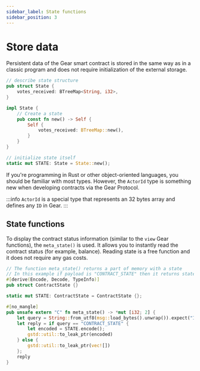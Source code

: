 ```yaml
---
sidebar_label: State functions
sidebar_position: 3
---
```


# Store data

Persistent data of the Gear smart contract is stored in the same way as in a classic program and does not require initialization of the external storage.

```rust
// describe state structure
pub struct State {
    votes_received: BTreeMap<String, i32>,
}

impl State {
    // Create a state
    pub const fn new() -> Self {
        Self {
            votes_received: BTreeMap::new(),
        }
    }
}

// initialize state itself
static mut STATE: State = State::new();
```

If you're programming in Rust or other object-oriented languages, you should be familiar with most types. However, the `ActorId` type is something new when developing contracts via the Gear Protocol.

:::info
`ActorId` is a special type that represents an 32 bytes array and defines any `ID` in Gear.
:::

## State functions

To display the contract status information (similar to the `view` Gear functions), the `meta_state()` is used. It allows you to instantly read the contract status (for example, balance). Reading state is a free function and it does not require any gas costs.

```rust
// The function meta_state() returns a part of memory with a state
// In this example if payload is "CONTRACT_STATE" then it returns state
#[derive(Encode, Decode, TypeInfo)]
pub struct ContractState {}

static mut STATE: ContractState = ContractState {};

#[no_mangle]
pub unsafe extern "C" fn meta_state() -> *mut [i32; 2] {
    let query = String::from_utf8(msg::load_bytes().unwrap()).expect("Invalid query");
    let reply = if query == "CONTRACT_STATE" {
        let encoded = STATE.encode();
        gstd::util::to_leak_ptr(encoded)
    } else {
        gstd::util::to_leak_ptr(vec![])
    };
    reply
}
```
